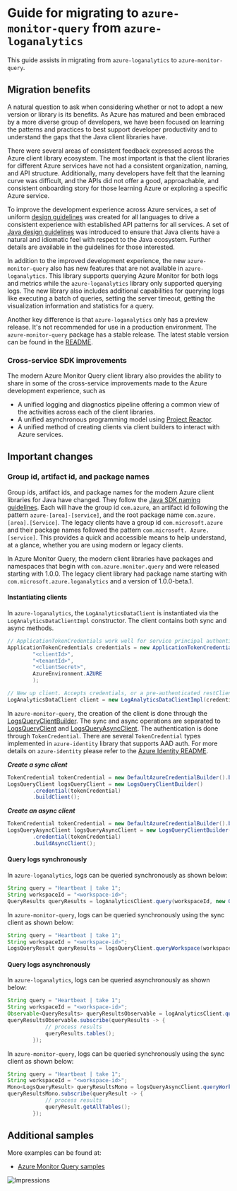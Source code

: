 # Guide for migrating to `azure-monitor-query` from `azure-loganalytics`

This guide assists in migrating from `azure-loganalytics` to `azure-monitor-query`. 

## Migration benefits

A natural question to ask when considering whether or not to adopt a new version or library is its benefits. As Azure has matured and been embraced by a more diverse group of developers, we have been 
focused on learning the patterns and practices to best support developer productivity and to understand the gaps that the Java client libraries have.

There were several areas of consistent feedback expressed across the Azure client library ecosystem. The most important is that the client libraries for different Azure services have not had a 
consistent organization, naming, and API structure. Additionally, many developers have felt that the learning curve was difficult, and the APIs did not offer a good, approachable, and consistent 
onboarding story for those learning Azure or exploring a specific Azure service.

To improve the development experience across Azure services, a set of uniform [design guidelines][Guidelines] was created for all languages to drive a
consistent experience with established API patterns for all services. A set of [Java design guidelines][GuidelinesJava] was introduced to ensure that Java clients have a natural and idiomatic feel 
with respect to the Java ecosystem. Further details are available in the guidelines for those interested.

In addition to the improved development experience, the new `azure-monitor-query` also has new features that are not available in `azure-loganalytics`. This library supports querying Azure Monitor for
both logs and metrics while the `azure-loganalytics` library only supported querying logs. The new library also includes additional capabilities for querying logs like executing a batch of queries, 
setting the server timeout, getting the visualization information and statistics for a query.

Another key difference is that `azure-loganalytics` only has a preview release. It's not recommended for use in a production environment. The `azure-monitor-query` package has a stable release. The latest stable version can be found in the [README][README]. 

### Cross-service SDK improvements

The modern Azure Monitor Query client library also provides the ability to share in some of the cross-service improvements made to the Azure development experience, such as

- A unified logging and diagnostics pipeline offering a common view of the activities across each of the client libraries.
- A unified asynchronous programming model using [Project Reactor][project-reactor].
- A unified method of creating clients via client builders to interact with Azure services.

## Important changes

### Group id, artifact id, and package names

Group ids, artifact ids, and package names for the modern Azure client libraries for Java have changed. They follow the [Java SDK naming guidelines][GuidelinesJavaDesign]. Each will have the group id `com.azure`, an artifact id following the pattern `azure-[area]-[service]`, and the root package name `com.azure.[area].[Service]`. The legacy clients have a group id `com.microsoft.azure` and their package names followed the pattern `com.microsoft. Azure.[service]`. This provides a quick and accessible means to help understand, at a glance, whether you are using modern or legacy clients.

In Azure Monitor Query, the modern client libraries have packages and namespaces that begin with `com.azure.monitor.query` and were released starting with 1.0.0. The legacy client library had package name starting with `com.microsoft.azure.loganalytics` and a version of 1.0.0-beta.1.

#### Instantiating clients

In `azure-loganalytics`, the `LogAnalyticsDataClient` is instantiated via the `LogAnalyticsDataClientImpl` constructor. The client contains both sync and async methods.

```java
// ApplicationTokenCredentials work well for service principal authentication
ApplicationTokenCredentials credentials = new ApplicationTokenCredentials(
        "<clientId>",
        "<tenantId>",
        "<clientSecret>",
        AzureEnvironment.AZURE
        );

// New up client. Accepts credentials, or a pre-authenticated restClient
LogAnalyticsDataClient client = new LogAnalyticsDataClientImpl(credentials);
```

In `azure-monitor-query`, the creation of the client is done through the [LogsQueryClientBuilder][LogsQueryClientBuilder]. The sync and async operations are separated to [LogsQueryClient] and [LogsQueryAsyncClient].
The authentication is done through `TokenCredential`. There are several `TokenCredential` types implemented in `azure-identity` library that supports AAD auth. For more details on `azure-identity` please refer to 
the [Azure Identity README][azure-identity-readme].

***Create a sync client***
```java
TokenCredential tokenCredential = new DefaultAzureCredentialBuilder().build();
LogsQueryClient logsQueryClient = new LogsQueryClientBuilder()
        .credential(tokenCredential)
        .buildClient();
```

***Create an async client***
```java
TokenCredential tokenCredential = new DefaultAzureCredentialBuilder().build();
LogsQueryAsyncClient logsQueryAsyncClient = new LogsQueryClientBuilder()
        .credential(tokenCredential)
        .buildAsyncClient();
```

#### Query logs synchronously
In `azure-loganalytics`, logs can be queried synchronously as shown below:

```java
String query = "Heartbeat | take 1";
String workspaceId = "<workspace-id>";
QueryResults queryResults = logAnalyticsClient.query(workspaceId, new QueryBody().withQuery(query));
```

In `azure-monitor-query`, logs can be queried synchronously using the sync client as shown below:
```java
String query = "Heartbeat | take 1";
String workspaceId = "<workspace-id>";
LogsQueryResult queryResults = logsQueryClient.queryWorkspace(workspaceId, query, QueryTimeInterval.ALL);
```

#### Query logs asynchronously
In `azure-loganalytics`, logs can be queried asynchronously as shown below:

```java
String query = "Heartbeat | take 1";
String workspaceId = "<workspace-id>";
Observable<QueryResults> queryResultsObservable = logAnalyticsClient.queryAsync(workspaceId, new QueryBody().withQuery(query));
queryResultsObservable.subscribe(queryResults -> {
            // process results
            queryResults.tables();
        });
```

In `azure-monitor-query`, logs can be queried synchronously using the sync client as shown below:
```java
String query = "Heartbeat | take 1";
String workspaceId = "<workspace-id>";
Mono<LogsQueryResult> queryResultsMono = logsQueryAsyncClient.queryWorkspace(workspaceId, query, QueryTimeInterval.ALL);
queryResultsMono.subscribe(queryResult -> {
            // process results
            queryResult.getAllTables();
        });
```

## Additional samples

More examples can be found at:

- [Azure Monitor Query samples][README-Samples]

<!-- Links -->
[LogsQueryClientBuilder]: https://azuresdkdocs.blob.core.windows.net/$web/java/azure-monitor-query/latest/com/azure/monitor/query/LogsQueryClientBuilder.html
[LogsQueryClient]: https://azuresdkdocs.blob.core.windows.net/$web/java/azure-monitor-query/latest/com/azure/monitor/query/LogsQueryClient.html
[LogsQueryAsyncClient]: https://azuresdkdocs.blob.core.windows.net/$web/java/azure-monitor-query/latest/com/azure/monitor/query/LogsQueryAsyncClient.html
[Guidelines]: https://azure.github.io/azure-sdk/general_introduction.html
[GuidelinesJava]: https://azure.github.io/azure-sdk/java_introduction.html
[GuidelinesJavaDesign]: https://azure.github.io/azure-sdk/java_introduction.html#namespaces
[project-reactor]: https://projectreactor.io/
[README-Samples]: https://github.com/Azure/azure-sdk-for-java/blob/main/sdk/monitor/azure-monitor-query/src/samples/java/README.md
[README]: https://github.com/Azure/azure-sdk-for-java/blob/main/sdk/monitor/azure-monitor-query/README.md
[azure-identity-readme]: https://github.com/Azure/azure-sdk-for-java/blob/main/sdk/identity/azure-identity/README.md

![Impressions](https://azure-sdk-impressions.azurewebsites.net/api/impressions/azure-sdk-for-java%2Fsdk%2Fmonitor%2Fazure-monitor-query%2Fmigration-guide.png)

